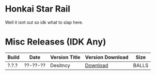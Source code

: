 # Honkai Star Rail

Well it isnt out so idk what to slap here.

# Misc Releases (IDK Any)

| Build                  	 | Date          	 |		    Version Title             |		    Version Download             |		    Size             |
| ------------------------------ | --------------------- | ------------------------------ | ------------------------------ | ------------------------------ |
| ?.?.?        	 |  ??-??-??	   	 |		Desitncy|		[Download]()|		BALLS|